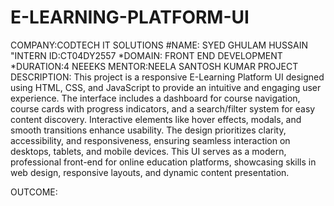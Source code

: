 # E-LEARNING-PLATFORM-UI
COMPANY:CODTECH IT SOLUTIONS
#NAME: SYED GHULAM HUSSAIN
"INTERN ID:CT04DY2557
*DOMAIN: FRONT END DEVELOPMENT
*DURATION:4 NEEEKS
MENTOR:NEELA SANTOSH KUMAR
PROJECT DESCRIPTION:
This project is a responsive E-Learning Platform UI designed using HTML, CSS, and JavaScript to provide an intuitive and engaging user experience. The interface includes a dashboard for course navigation, course cards with progress indicators, and a search/filter system for easy content discovery. Interactive elements like hover effects, modals, and smooth transitions enhance usability. The design prioritizes clarity, accessibility, and responsiveness, ensuring seamless interaction on desktops, tablets, and mobile devices. This UI serves as a modern, professional front-end for online education platforms, showcasing skills in web design, responsive layouts, and dynamic content presentation.

OUTCOME:
